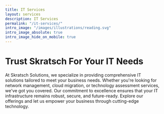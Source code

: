 ```yaml
---
title: IT Services
layout: services
description: IT Services
permalink: "/it-services/"
intro_image: "/images/illustrations/reading.svg"
intro_image_absolute: true
intro_image_hide_on_mobile: true
---
```


# Trust Skratsch For Your IT Needs

At Skratsch Solutions, we specialize in providing comprehensive IT solutions tailored to meet your business needs. Whether you're looking for network management, cloud migration, or technology assessment services, we've got you covered. Our commitment to excellence ensures that your IT infrastructure remains robust, secure, and future-ready. Explore our offerings and let us empower your business through cutting-edge technology.
